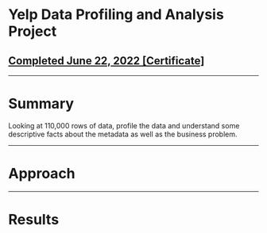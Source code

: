 # **Yelp Data Profiling and Analysis Project**
## [Completed June 22, 2022 [Certificate]](https://coursera.org/share/896dfda3ba0e82be911e290f31f92d8f)

---

# **Summary**

Looking at 110,000 rows of data, profile the data and understand some descriptive facts about the metadata as well as the business problem. 



---

# **Approach**





---



# **Results**

